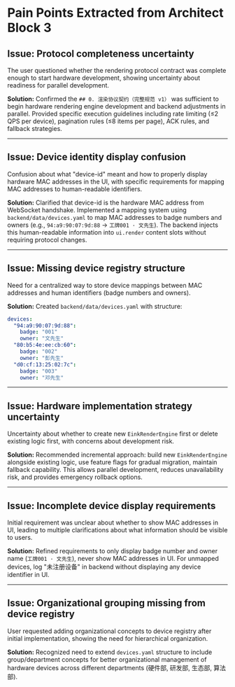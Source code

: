 # Pain Points Extracted from Architect Block 3

## Issue: Protocol completeness uncertainty
The user questioned whether the rendering protocol contract was complete enough to start hardware development, showing uncertainty about readiness for parallel development.

**Solution:**
Confirmed the `## 0. 渲染协议契约（完整规范 v1）` was sufficient to begin hardware rendering engine development and backend adjustments in parallel. Provided specific execution guidelines including rate limiting (≤2 QPS per device), pagination rules (≤8 items per page), ACK rules, and fallback strategies.

---

## Issue: Device identity display confusion
Confusion about what "device-id" meant and how to properly display hardware MAC addresses in the UI, with specific requirements for mapping MAC addresses to human-readable identifiers.

**Solution:**
Clarified that device-id is the hardware MAC address from WebSocket handshake. Implemented a mapping system using `backend/data/devices.yaml` to map MAC addresses to badge numbers and owners (e.g., `94:a9:90:07:9d:88` → `工牌001 · 文先生`). The backend injects this human-readable information into `ui.render` content slots without requiring protocol changes.

---

## Issue: Missing device registry structure
Need for a centralized way to store device mappings between MAC addresses and human identifiers (badge numbers and owners).

**Solution:**
Created `backend/data/devices.yaml` with structure:
```yaml
devices:
  "94:a9:90:07:9d:88":
    badge: "001"
    owner: "文先生"
  "80:b5:4e:ee:cb:60":
    badge: "002"
    owner: "彭先生"
  "d0:cf:13:25:02:7c":
    badge: "003"
    owner: "邓先生"
```

---

## Issue: Hardware implementation strategy uncertainty
Uncertainty about whether to create new `EinkRenderEngine` first or delete existing logic first, with concerns about development risk.

**Solution:**
Recommended incremental approach: build new `EinkRenderEngine` alongside existing logic, use feature flags for gradual migration, maintain fallback capability. This allows parallel development, reduces unavailability risk, and provides emergency rollback options.

---

## Issue: Incomplete device display requirements
Initial requirement was unclear about whether to show MAC addresses in UI, leading to multiple clarifications about what information should be visible to users.

**Solution:**
Refined requirements to only display badge number and owner name (`工牌001 · 文先生`), never show MAC addresses in UI. For unmapped devices, log "未注册设备" in backend without displaying any device identifier in UI.

---

## Issue: Organizational grouping missing from device registry
User requested adding organizational concepts to device registry after initial implementation, showing the need for hierarchical organization.

**Solution:**
Recognized need to extend `devices.yaml` structure to include group/department concepts for better organizational management of hardware devices across different departments (硬件部, 研发部, 生态部, 算法部).